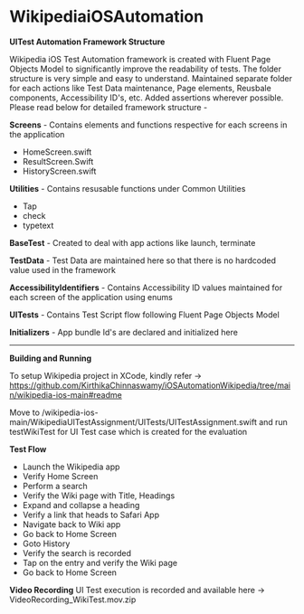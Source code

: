 # WikipediaiOSAutomation

**UITest Automation Framework Structure** 

Wikipedia iOS Test Automation framework is created with Fluent Page Objects Model to significantly improve the readability of tests. The folder structure is very simple and easy to understand. Maintained separate folder for each actions like Test Data maintenance, Page elements, Reusbale components, Accessibility ID's, etc. Added assertions wherever possible. Please read below for detailed framework structure - 


**Screens**  -  Contains elements and functions respective for each screens in the application
   - HomeScreen.swift 
   - ResultScreen.Swift
   - HistoryScreen.swift

**Utilities** -  Contains resusable functions under Common Utilities
   - Tap
   - check
   - typetext

**BaseTest** - Created to deal with app actions like launch, terminate

**TestData** - Test Data are maintained here so that there is no hardcoded value used in the framework

**AccessibilityIdentifiers** -  Contains Accessibility ID values maintained for each screen of the application using enums

**UITests** -   Contains Test Script flow following Fluent Page Objects Model 

**Initializers** - App bundle Id's are declared and initialized here

****

**Building and Running**

To setup Wikipedia project in XCode, kindly refer -> https://github.com/KirthikaChinnaswamy/iOSAutomationWikipedia/tree/main/wikipedia-ios-main#readme

Move to /wikipedia-ios-main/WikipediaUITestAssignment/UITests/UITestAssignment.swift and run testWikiTest for UI Test case which is created for the evaluation

**Test Flow**

- Launch the Wikipedia app
- Verify Home Screen
- Perform a search
- Verify the Wiki page with Title, Headings
- Expand and collapse a heading
- Verify a link that heads to Safari App
- Navigate back to Wiki app
- Go back to Home Screen
- Goto History
- Verify the search is recorded
- Tap on the entry and verify the Wiki page
- Go back to Home Screen

**Video Recording**
UI Test execution is recorded and available here -> VideoRecording_WikiTest.mov.zip
